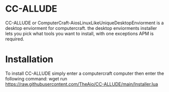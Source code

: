 # CC-ALLUDE
CC-ALLUDE or ComputerCraft-AiosLinuxLikeUniqueDesktopEnviorment is a desktop enviorment for computercraft.
the desktop enviorments installer lets you pick what tools you want to install, with one exceptions APM is required.

# Installation
To install CC-ALLUDE simply enter a computercraft computer then enter the following command:
wget run https://raw.githubusercontent.com/TheAio/CC-ALLUDE/main/Installer.lua
